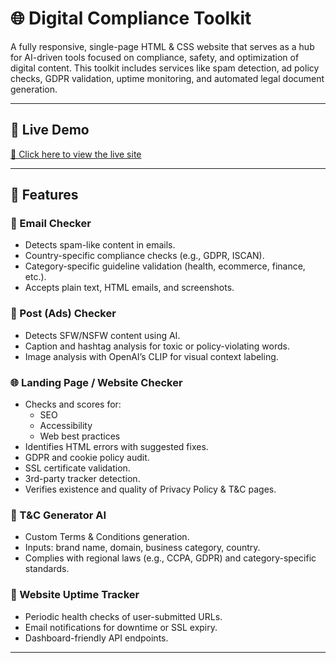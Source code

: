 # 🌐 Digital Compliance Toolkit

A fully responsive, single-page HTML & CSS website that serves as a hub for AI-driven tools focused on compliance, safety, and optimization of digital content. This toolkit includes services like spam detection, ad policy checks, GDPR validation, uptime monitoring, and automated legal document generation.

---

## 🚀 Live Demo

[🔗 Click here to view the live site](https://texpedition.rf.gd/Prototype/)

---

## 📌 Features

### 📨 Email Checker
- Detects spam-like content in emails.
- Country-specific compliance checks (e.g., GDPR, ISCAN).
- Category-specific guideline validation (health, ecommerce, finance, etc.).
- Accepts plain text, HTML emails, and screenshots.

### 📢 Post (Ads) Checker
- Detects SFW/NSFW content using AI.
- Caption and hashtag analysis for toxic or policy-violating words.
- Image analysis with OpenAI’s CLIP for visual context labeling.

### 🌐 Landing Page / Website Checker
- Checks and scores for:
  - SEO
  - Accessibility
  - Web best practices
- Identifies HTML errors with suggested fixes.
- GDPR and cookie policy audit.
- SSL certificate validation.
- 3rd-party tracker detection.
- Verifies existence and quality of Privacy Policy & T&C pages.

### 📝 T&C Generator AI
- Custom Terms & Conditions generation.
- Inputs: brand name, domain, business category, country.
- Complies with regional laws (e.g., CCPA, GDPR) and category-specific standards.

### 📡 Website Uptime Tracker
- Periodic health checks of user-submitted URLs.
- Email notifications for downtime or SSL expiry.
- Dashboard-friendly API endpoints.

---



